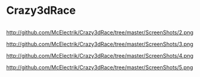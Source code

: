 # Crazy3dRace

<img scr = "http://github.com/McElectrik/Crazy3dRace/tree/master/ScreenShots/1.png"/>








http://github.com/McElectrik/Crazy3dRace/tree/master/ScreenShots/2.png

http://github.com/McElectrik/Crazy3dRace/tree/master/ScreenShots/3.png

http://github.com/McElectrik/Crazy3dRace/tree/master/ScreenShots/4.png

http://github.com/McElectrik/Crazy3dRace/tree/master/ScreenShots/5.png
